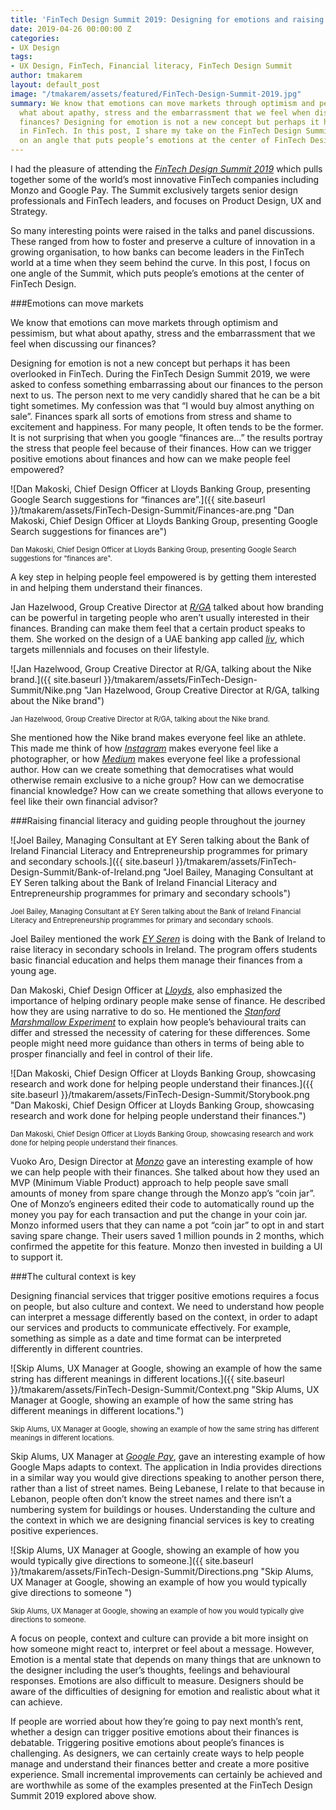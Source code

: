 ```yaml
---
title: 'FinTech Design Summit 2019: Designing for emotions and raising financial literacy'
date: 2019-04-26 00:00:00 Z
categories:
- UX Design
tags:
- UX Design, FinTech, Financial literacy, FinTech Design Summit
author: tmakarem
layout: default_post
image: "/tmakarem/assets/featured/FinTech-Design-Summit-2019.jpg"
summary: We know that emotions can move markets through optimism and pessimism but
  what about apathy, stress and the embarrassment that we feel when discussing our
  finances? Designing for emotion is not a new concept but perhaps it has been overlooked
  in FinTech. In this post, I share my take on the FinTech Design Summit 2019 focusing
  on an angle that puts people’s emotions at the center of FinTech Design.
---
```


I had the pleasure of attending the *[FinTech Design Summit 2019](https://fintechdesignsummit.com/london)* which pulls together some of the world’s most innovative FinTech companies including Monzo and Google Pay. The Summit exclusively targets senior design professionals and FinTech leaders, and focuses on Product Design, UX and Strategy.

So many interesting points were raised in the talks and panel discussions. These ranged from how to foster and preserve a culture of innovation in a growing organisation, to how banks can become leaders in the FinTech world at a time when they seem behind the curve. In this post, I focus on one angle of the Summit, which puts people’s emotions at the center of FinTech Design.

###Emotions can move markets

We know that emotions can move markets through optimism and pessimism, but what about apathy, stress and the embarrassment that we feel when discussing our finances?

Designing for emotion is not a new concept but perhaps it has been overlooked in FinTech. During the FinTech Design Summit 2019, we were asked to confess something embarrassing about our finances to the person next to us. The person next to me very candidly shared that he can be a bit tight sometimes. My confession was that “I would buy almost anything on sale”. Finances spark all sorts of emotions from stress and shame to excitement and happiness. For many people, It often tends to be the former. It is not surprising that when you google “finances are...” the results portray the stress that people feel because of their finances. How can we trigger positive emotions about finances and how can we make people feel empowered?

![Dan Makoski, Chief Design Officer at Lloyds Banking Group, presenting Google Search suggestions for “finances are”.]({{ site.baseurl }}/tmakarem/assets/FinTech-Design-Summit/Finances-are.png "Dan Makoski, Chief Design Officer at Lloyds Banking Group, presenting Google Search suggestions for finances are")

<p style="font-size: 80%;">
Dan Makoski, Chief Design Officer at Lloyds Banking Group, presenting Google Search suggestions for “finances are".
</p>

A key step in helping people feel empowered is by getting them interested in and helping them understand their finances.

Jan Hazelwood, Group Creative Director at *[R/GA](https://www.rga.com/)* talked about how branding can be powerful in targeting people who aren’t usually interested in their finances. Branding can make them feel that a certain product speaks to them. She worked on the design of a UAE banking app called *[liv](https://www.liv.me/en/)*, which targets millennials and focuses on their lifestyle.  

![Jan Hazelwood, Group Creative Director at R/GA, talking about the Nike brand.]({{ site.baseurl }}/tmakarem/assets/FinTech-Design-Summit/Nike.png "Jan Hazelwood, Group Creative Director at R/GA, talking about the Nike brand")

<p style="font-size: 80%;">
Jan Hazelwood, Group Creative Director at R/GA, talking about the Nike brand.
</p>

She mentioned how the Nike brand makes everyone feel like an athlete. This made me think of how *[Instagram](https://www.instagram.com/)* makes everyone feel like a photographer, or how *[Medium](https://medium.com/)* makes everyone feel like a professional author. How can we create something that democratises what would otherwise remain exclusive to a niche group? How can we democratise financial knowledge? How can we create something that allows everyone to feel like their own financial advisor?  

###Raising financial literacy and guiding people throughout the journey

![Joel Bailey, Managing Consultant at EY Seren talking about the Bank of Ireland Financial Literacy and Entrepreneurship programmes for primary and secondary schools.]({{ site.baseurl }}/tmakarem/assets/FinTech-Design-Summit/Bank-of-Ireland.png "Joel Bailey, Managing Consultant at EY Seren talking about the Bank of Ireland Financial Literacy and Entrepreneurship programmes for primary and secondary schools")

<p style="font-size: 80%;">
Joel Bailey, Managing Consultant at EY Seren talking about the Bank of Ireland Financial Literacy and Entrepreneurship programmes for primary and secondary schools.
</p>

Joel Bailey mentioned the work *[EY Seren](https://www.ey-seren.com/)* is doing with the Bank of Ireland to raise literacy in secondary schools in Ireland. The program offers students basic financial education and helps them manage their finances from a young age.

Dan Makoski, Chief Design Officer at *[Lloyds](https://www.lloydsbank.com/)*, also emphasized the importance of helping ordinary people make sense of finance. He described how they are using narrative to do so. He mentioned the *[Stanford Marshmallow Experiment](https://en.wikipedia.org/wiki/Stanford_marshmallow_experiment)* to explain how people’s behavioural traits can differ and stressed the necessity of catering for these differences. Some people might need more guidance than others in terms of being able to prosper financially and feel in control of their life.

![Dan Makoski, Chief Design Officer at Lloyds Banking Group, showcasing research and work done for helping people understand their finances.]({{ site.baseurl }}/tmakarem/assets/FinTech-Design-Summit/Storybook.png "Dan Makoski, Chief Design Officer at Lloyds Banking Group, showcasing research and work done for helping people understand their finances.")

<p style="font-size: 80%;">
Dan Makoski, Chief Design Officer at Lloyds Banking Group, showcasing research and work done for helping people understand their finances.
</p>

Vuoko Aro, Design Director at *[Monzo](https://monzo.com/)* gave an interesting example of how we can help people with their finances. She talked about how they used an MVP (Minimum Viable Product) approach to help people save small amounts of money from spare change through the Monzo app’s “coin jar”. One of Monzo’s engineers edited their code to automatically round up the money you pay for each transaction and put the change in your coin jar. Monzo informed users that they can name a pot “coin jar” to opt in and start saving spare change. Their users saved 1 million pounds in 2 months, which confirmed the appetite for this feature. Monzo then invested in building a UI to support it.

###The cultural context is key

Designing financial services that trigger positive emotions requires a focus on people, but also culture and context. We need to understand how people can interpret a message differently based on the context, in order to adapt our services and products to communicate effectively. For example, something as simple as a date and time format can be interpreted differently in different countries.


![Skip Alums, UX Manager at Google, showing an example of how the same string has different meanings in different locations.]({{ site.baseurl }}/tmakarem/assets/FinTech-Design-Summit/Context.png "Skip Alums, UX Manager at Google, showing an example of how the same string has different meanings in different locations.")

<p style="font-size: 80%;">
Skip Alums, UX Manager at Google, showing an example of how the same string has different meanings in different locations.
</p>

Skip Alums, UX Manager at *[Google Pay](https://pay.google.com/payments/u/0/home)*, gave an interesting example of how Google Maps adapts to context. The application in India provides directions in a similar way you would give directions speaking to another person there, rather than a list of street names. Being Lebanese, I relate to that because in Lebanon, people often don’t know the street names and there isn’t a numbering system for buildings or houses. Understanding the culture and the context in which we are designing financial services is key to creating positive experiences.

![Skip Alums, UX Manager at Google, showing an example of how you would typically give directions to someone.]({{ site.baseurl }}/tmakarem/assets/FinTech-Design-Summit/Directions.png "Skip Alums, UX Manager at Google, showing an example of how you would typically give directions to someone ")

<p style="font-size: 80%;">
Skip Alums, UX Manager at Google, showing an example of how you would typically give directions to someone.
</p>

A focus on people, context and culture can provide a bit more insight on how someone might react to, interpret or feel about a message. However, Emotion is a mental state that depends on many things that are unknown to the designer including the user’s thoughts, feelings and behavioural responses. Emotions are also difficult to measure. Designers should be aware of the difficulties of designing for emotion and realistic about what it can achieve.

If people are worried about how they’re going to pay next month’s rent, whether a design can trigger positive emotions about their finances is debatable. Triggering positive emotions about people’s finances is challenging. As designers, we can certainly create ways to help people manage and understand their finances better and create a more positive experience. Small incremental improvements can certainly be achieved and are worthwhile as some of the examples presented at the FinTech Design Summit 2019 explored above show.
